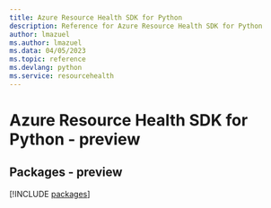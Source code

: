 ```yaml
---
title: Azure Resource Health SDK for Python
description: Reference for Azure Resource Health SDK for Python
author: lmazuel
ms.author: lmazuel
ms.data: 04/05/2023
ms.topic: reference
ms.devlang: python
ms.service: resourcehealth
---
```

# Azure Resource Health SDK for Python - preview
## Packages - preview
[!INCLUDE [packages](resource-health-index.md)]